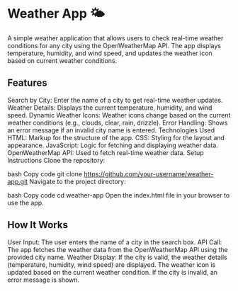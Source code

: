 # Weather App 🌤️
A simple weather application that allows users to check real-time weather conditions for any city using the OpenWeatherMap API. The app displays temperature, humidity, and wind speed, and updates the weather icon based on current weather conditions.


## Features
Search by City: Enter the name of a city to get real-time weather updates.
Weather Details: Displays the current temperature, humidity, and wind speed.
Dynamic Weather Icons: Weather icons change based on the current weather conditions (e.g., clouds, clear, rain, drizzle).
Error Handling: Shows an error message if an invalid city name is entered.
Technologies Used
HTML: Markup for the structure of the app.
CSS: Styling for the layout and appearance.
JavaScript: Logic for fetching and displaying weather data.
OpenWeatherMap API: Used to fetch real-time weather data.
Setup Instructions
Clone the repository:

bash
Copy code
git clone https://github.com/your-username/weather-app.git
Navigate to the project directory:

bash
Copy code
cd weather-app
Open the index.html file in your browser to use the app.

## How It Works
User Input: The user enters the name of a city in the search box.
API Call: The app fetches the weather data from the OpenWeatherMap API using the provided city name.
Weather Display: If the city is valid, the weather details (temperature, humidity, wind speed) are displayed. The weather icon is updated based on the current weather condition. If the city is invalid, an error message is shown.
